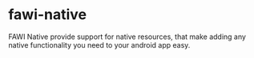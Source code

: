 # fawi-native
FAWI Native provide support for native resources, that make adding any native functionality you need to your android app easy.
